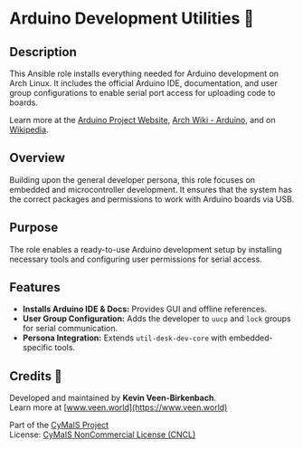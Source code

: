 # Arduino Development Utilities 🔌

## Description

This Ansible role installs everything needed for Arduino development on Arch Linux. It includes the official Arduino IDE, documentation, and user group configurations to enable serial port access for uploading code to boards.

Learn more at the [Arduino Project Website](https://www.arduino.cc/), [Arch Wiki - Arduino](https://wiki.archlinux.org/title/Arduino), and on [Wikipedia](https://en.wikipedia.org/wiki/Arduino).

## Overview

Building upon the general developer persona, this role focuses on embedded and microcontroller development. It ensures that the system has the correct packages and permissions to work with Arduino boards via USB.

## Purpose

The role enables a ready-to-use Arduino development setup by installing necessary tools and configuring user permissions for serial access.

## Features

- **Installs Arduino IDE & Docs:** Provides GUI and offline references.
- **User Group Configuration:** Adds the developer to `uucp` and `lock` groups for serial communication.
- **Persona Integration:** Extends `util-desk-dev-core` with embedded-specific tools.

## Credits 📝

Developed and maintained by **Kevin Veen-Birkenbach**.  
Learn more at [www.veen.world](https://www.veen.world)

Part of the [CyMaIS Project](https://github.com/kevinveenbirkenbach/cymais)  
License: [CyMaIS NonCommercial License (CNCL)](https://s.veen.world/cncl)
